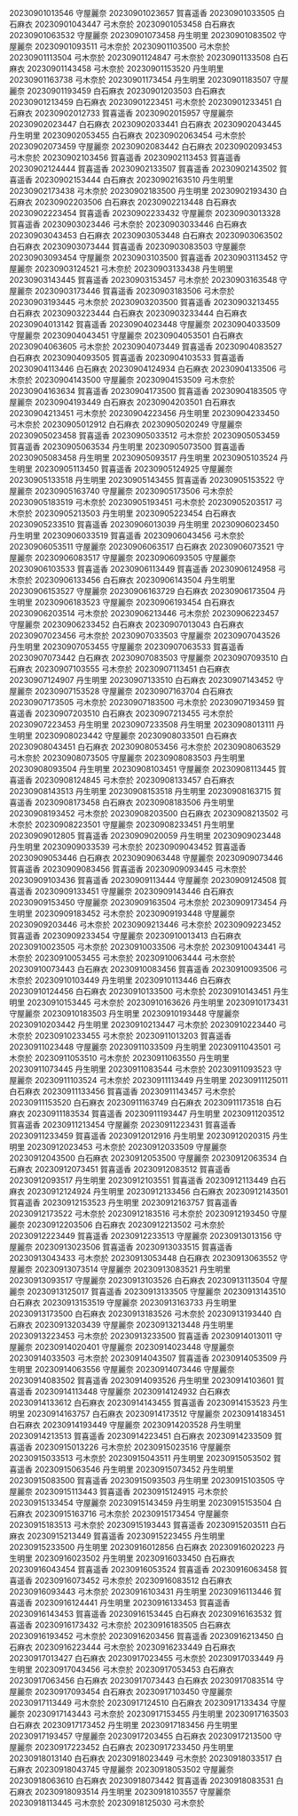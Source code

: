 20230901013546 守屋麗奈
20230901023657 賀喜遥香
20230901033505 白石麻衣
20230901043447 弓木奈於
20230901053458 白石麻衣
20230901063532 守屋麗奈
20230901073458 丹生明里
20230901083502 守屋麗奈
20230901093511 弓木奈於
20230901103500 弓木奈於
20230901113504 弓木奈於
20230901124847 弓木奈於
20230901133508 白石麻衣
20230901143458 弓木奈於
20230901153520 丹生明里
20230901163738 弓木奈於
20230901173454 丹生明里
20230901183507 守屋麗奈
20230901193459 白石麻衣
20230901203503 白石麻衣
20230901213459 白石麻衣
20230901223451 弓木奈於
20230901233451 白石麻衣
20230902012733 賀喜遥香
20230902015957 守屋麗奈
20230902023447 白石麻衣
20230902033441 白石麻衣
20230902043445 丹生明里
20230902053455 白石麻衣
20230902063454 弓木奈於
20230902073459 守屋麗奈
20230902083442 白石麻衣
20230902093453 弓木奈於
20230902103456 賀喜遥香
20230902113453 賀喜遥香
20230902124444 賀喜遥香
20230902133507 賀喜遥香
20230902143502 賀喜遥香
20230902153444 白石麻衣
20230902163510 丹生明里
20230902173438 弓木奈於
20230902183500 丹生明里
20230902193430 白石麻衣
20230902203506 白石麻衣
20230902213448 白石麻衣
20230902223454 賀喜遥香
20230902233432 守屋麗奈
20230903013328 賀喜遥香
20230903023446 弓木奈於
20230903033446 白石麻衣
20230903043453 白石麻衣
20230903053448 白石麻衣
20230903063502 白石麻衣
20230903073444 賀喜遥香
20230903083503 守屋麗奈
20230903093454 守屋麗奈
20230903103500 賀喜遥香
20230903113452 守屋麗奈
20230903124521 弓木奈於
20230903133438 丹生明里
20230903143445 賀喜遥香
20230903153457 弓木奈於
20230903163548 守屋麗奈
20230903173446 賀喜遥香
20230903183506 弓木奈於
20230903193445 弓木奈於
20230903203500 賀喜遥香
20230903213455 白石麻衣
20230903223444 白石麻衣
20230903233444 白石麻衣
20230904013142 賀喜遥香
20230904023448 守屋麗奈
20230904033509 守屋麗奈
20230904043451 守屋麗奈
20230904053501 白石麻衣
20230904063605 弓木奈於
20230904073449 賀喜遥香
20230904083527 白石麻衣
20230904093505 賀喜遥香
20230904103533 賀喜遥香
20230904113446 白石麻衣
20230904124934 白石麻衣
20230904133506 弓木奈於
20230904143500 守屋麗奈
20230904153509 弓木奈於
20230904163634 賀喜遥香
20230904173500 賀喜遥香
20230904183505 守屋麗奈
20230904193449 白石麻衣
20230904203501 白石麻衣
20230904213451 弓木奈於
20230904223456 丹生明里
20230904233450 弓木奈於
20230905012912 白石麻衣
20230905020249 守屋麗奈
20230905023458 賀喜遥香
20230905033512 弓木奈於
20230905053459 賀喜遥香
20230905063534 丹生明里
20230905073500 賀喜遥香
20230905083458 丹生明里
20230905093517 丹生明里
20230905103524 丹生明里
20230905113450 賀喜遥香
20230905124925 守屋麗奈
20230905133518 丹生明里
20230905143455 賀喜遥香
20230905153522 守屋麗奈
20230905163740 守屋麗奈
20230905173506 弓木奈於
20230905183519 弓木奈於
20230905193451 弓木奈於
20230905203517 弓木奈於
20230905213503 丹生明里
20230905223454 白石麻衣
20230905233510 賀喜遥香
20230906013039 丹生明里
20230906023450 丹生明里
20230906033519 賀喜遥香
20230906043456 弓木奈於
20230906053511 守屋麗奈
20230906063517 白石麻衣
20230906073521 守屋麗奈
20230906083517 守屋麗奈
20230906093505 守屋麗奈
20230906103533 賀喜遥香
20230906113449 賀喜遥香
20230906124958 弓木奈於
20230906133456 白石麻衣
20230906143504 丹生明里
20230906153527 守屋麗奈
20230906163729 白石麻衣
20230906173504 丹生明里
20230906183523 守屋麗奈
20230906193454 白石麻衣
20230906203514 弓木奈於
20230906213446 弓木奈於
20230906223457 守屋麗奈
20230906233452 白石麻衣
20230907013043 白石麻衣
20230907023456 弓木奈於
20230907033503 守屋麗奈
20230907043526 丹生明里
20230907053455 守屋麗奈
20230907063533 賀喜遥香
20230907073442 白石麻衣
20230907083503 守屋麗奈
20230907093510 白石麻衣
20230907103555 弓木奈於
20230907113451 白石麻衣
20230907124907 丹生明里
20230907133510 白石麻衣
20230907143452 守屋麗奈
20230907153528 守屋麗奈
20230907163704 白石麻衣
20230907173505 弓木奈於
20230907183500 弓木奈於
20230907193459 賀喜遥香
20230907203510 白石麻衣
20230907213455 弓木奈於
20230907223453 丹生明里
20230907233508 丹生明里
20230908013111 丹生明里
20230908023442 守屋麗奈
20230908033501 白石麻衣
20230908043451 白石麻衣
20230908053456 弓木奈於
20230908063529 弓木奈於
20230908073505 守屋麗奈
20230908083503 丹生明里
20230908093504 丹生明里
20230908103451 守屋麗奈
20230908113445 賀喜遥香
20230908124845 弓木奈於
20230908133457 白石麻衣
20230908143513 丹生明里
20230908153518 丹生明里
20230908163715 賀喜遥香
20230908173458 白石麻衣
20230908183506 丹生明里
20230908193452 弓木奈於
20230908203500 白石麻衣
20230908213502 弓木奈於
20230908223501 守屋麗奈
20230908233451 丹生明里
20230909012805 賀喜遥香
20230909020059 丹生明里
20230909023448 丹生明里
20230909033539 弓木奈於
20230909043452 賀喜遥香
20230909053446 白石麻衣
20230909063448 守屋麗奈
20230909073446 賀喜遥香
20230909083456 賀喜遥香
20230909093445 弓木奈於
20230909103436 賀喜遥香
20230909113444 守屋麗奈
20230909124508 賀喜遥香
20230909133451 守屋麗奈
20230909143446 白石麻衣
20230909153450 守屋麗奈
20230909163504 弓木奈於
20230909173454 丹生明里
20230909183452 弓木奈於
20230909193448 守屋麗奈
20230909203446 弓木奈於
20230909213446 弓木奈於
20230909223452 賀喜遥香
20230909233454 守屋麗奈
20230910013413 白石麻衣
20230910023505 弓木奈於
20230910033506 弓木奈於
20230910043441 弓木奈於
20230910053455 弓木奈於
20230910063444 弓木奈於
20230910073443 白石麻衣
20230910083456 賀喜遥香
20230910093506 弓木奈於
20230910103449 丹生明里
20230910113446 白石麻衣
20230910124456 白石麻衣
20230910133500 弓木奈於
20230910143451 丹生明里
20230910153445 弓木奈於
20230910163626 丹生明里
20230910173431 守屋麗奈
20230910183503 丹生明里
20230910193448 守屋麗奈
20230910203442 丹生明里
20230910213447 弓木奈於
20230910223440 弓木奈於
20230910233455 弓木奈於
20230911013203 賀喜遥香
20230911023448 守屋麗奈
20230911033509 丹生明里
20230911043501 弓木奈於
20230911053510 弓木奈於
20230911063550 丹生明里
20230911073445 丹生明里
20230911083544 弓木奈於
20230911093523 守屋麗奈
20230911103524 弓木奈於
20230911113449 丹生明里
20230911125011 白石麻衣
20230911133456 賀喜遥香
20230911143457 弓木奈於
20230911153520 白石麻衣
20230911163749 白石麻衣
20230911173518 白石麻衣
20230911183534 賀喜遥香
20230911193447 丹生明里
20230911203512 賀喜遥香
20230911213454 守屋麗奈
20230911223431 賀喜遥香
20230911233459 賀喜遥香
20230912012916 丹生明里
20230912020315 丹生明里
20230912023453 弓木奈於
20230912033509 守屋麗奈
20230912043500 白石麻衣
20230912053500 守屋麗奈
20230912063534 白石麻衣
20230912073451 賀喜遥香
20230912083512 賀喜遥香
20230912093517 丹生明里
20230912103551 賀喜遥香
20230912113449 白石麻衣
20230912124924 丹生明里
20230912133456 白石麻衣
20230912143501 賀喜遥香
20230912153523 丹生明里
20230912163757 賀喜遥香
20230912173522 弓木奈於
20230912183516 弓木奈於
20230912193450 守屋麗奈
20230912203506 白石麻衣
20230912213502 弓木奈於
20230912223449 賀喜遥香
20230912233513 守屋麗奈
20230913013156 守屋麗奈
20230913023506 賀喜遥香
20230913033515 賀喜遥香
20230913043433 弓木奈於
20230913053448 白石麻衣
20230913063552 守屋麗奈
20230913073514 守屋麗奈
20230913083521 丹生明里
20230913093517 守屋麗奈
20230913103526 白石麻衣
20230913113504 守屋麗奈
20230913125017 賀喜遥香
20230913133505 守屋麗奈
20230913143510 白石麻衣
20230913153519 守屋麗奈
20230913163733 丹生明里
20230913173500 白石麻衣
20230913183526 弓木奈於
20230913193440 白石麻衣
20230913203439 守屋麗奈
20230913213448 丹生明里
20230913223453 弓木奈於
20230913233500 賀喜遥香
20230914013011 守屋麗奈
20230914020401 守屋麗奈
20230914023448 守屋麗奈
20230914033503 弓木奈於
20230914043507 賀喜遥香
20230914053509 丹生明里
20230914063556 守屋麗奈
20230914073446 守屋麗奈
20230914083502 賀喜遥香
20230914093526 丹生明里
20230914103601 賀喜遥香
20230914113448 守屋麗奈
20230914124932 白石麻衣
20230914133612 白石麻衣
20230914143455 賀喜遥香
20230914153523 丹生明里
20230914163757 白石麻衣
20230914173512 守屋麗奈
20230914183451 白石麻衣
20230914193449 守屋麗奈
20230914203528 丹生明里
20230914213513 賀喜遥香
20230914223451 白石麻衣
20230914233509 賀喜遥香
20230915013226 弓木奈於
20230915023516 守屋麗奈
20230915033513 弓木奈於
20230915043511 丹生明里
20230915053502 賀喜遥香
20230915063546 丹生明里
20230915073452 丹生明里
20230915083500 賀喜遥香
20230915093503 丹生明里
20230915103505 守屋麗奈
20230915113443 賀喜遥香
20230915124915 弓木奈於
20230915133454 守屋麗奈
20230915143459 丹生明里
20230915153504 白石麻衣
20230915163716 弓木奈於
20230915173454 守屋麗奈
20230915183513 弓木奈於
20230915193443 賀喜遥香
20230915203511 白石麻衣
20230915213449 賀喜遥香
20230915223455 丹生明里
20230915233500 丹生明里
20230916012856 白石麻衣
20230916020223 丹生明里
20230916023502 丹生明里
20230916033450 白石麻衣
20230916043454 賀喜遥香
20230916053524 賀喜遥香
20230916063458 賀喜遥香
20230916073452 弓木奈於
20230916083512 白石麻衣
20230916093443 弓木奈於
20230916103431 丹生明里
20230916113446 賀喜遥香
20230916124441 丹生明里
20230916133453 賀喜遥香
20230916143453 賀喜遥香
20230916153445 白石麻衣
20230916163532 賀喜遥香
20230916173432 弓木奈於
20230916183505 白石麻衣
20230916193452 弓木奈於
20230916203456 賀喜遥香
20230916213450 白石麻衣
20230916223444 弓木奈於
20230916233449 白石麻衣
20230917013427 白石麻衣
20230917023455 弓木奈於
20230917033449 丹生明里
20230917043456 弓木奈於
20230917053453 白石麻衣
20230917063456 白石麻衣
20230917073443 白石麻衣
20230917083514 守屋麗奈
20230917093454 白石麻衣
20230917103450 守屋麗奈
20230917113449 弓木奈於
20230917124510 白石麻衣
20230917133434 守屋麗奈
20230917143443 弓木奈於
20230917153455 丹生明里
20230917163503 白石麻衣
20230917173452 丹生明里
20230917183456 丹生明里
20230917193457 守屋麗奈
20230917203455 白石麻衣
20230917213500 守屋麗奈
20230917223452 白石麻衣
20230917233450 丹生明里
20230918013140 白石麻衣
20230918023449 弓木奈於
20230918033517 白石麻衣
20230918043745 守屋麗奈
20230918053502 守屋麗奈
20230918063610 白石麻衣
20230918073442 賀喜遥香
20230918083531 白石麻衣
20230918093514 丹生明里
20230918103557 守屋麗奈
20230918113445 弓木奈於
20230918125030 弓木奈於
